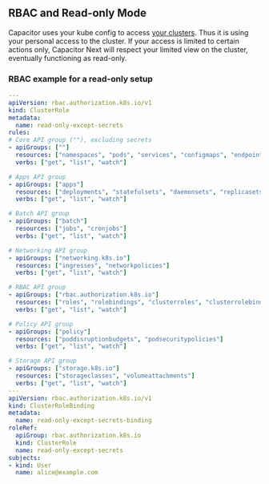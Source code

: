 ## RBAC and Read-only Mode

Capacitor uses your kube config to access [your clusters](#multi-cluster). Thus it is using your personal access to the cluster. If your access is limited to certain actions only, Capacitor Next will respect your limited view on the cluster, eventually functioning as read-only.

### RBAC example for a read-only setup

```yaml
---
apiVersion: rbac.authorization.k8s.io/v1
kind: ClusterRole
metadata:
  name: read-only-except-secrets
rules:
# Core API group (""), excluding secrets
- apiGroups: [""]
  resources: ["namespaces", "pods", "services", "configmaps", "endpoints", "persistentvolumeclaims", "namespaces", "nodes", "replicationcontrollers", "events", "serviceaccounts"]
  verbs: ["get", "list", "watch"]

# Apps API group
- apiGroups: ["apps"]
  resources: ["deployments", "statefulsets", "daemonsets", "replicasets"]
  verbs: ["get", "list", "watch"]

# Batch API group
- apiGroups: ["batch"]
  resources: ["jobs", "cronjobs"]
  verbs: ["get", "list", "watch"]

# Networking API group
- apiGroups: ["networking.k8s.io"]
  resources: ["ingresses", "networkpolicies"]
  verbs: ["get", "list", "watch"]

# RBAC API group
- apiGroups: ["rbac.authorization.k8s.io"]
  resources: ["roles", "rolebindings", "clusterroles", "clusterrolebindings"]
  verbs: ["get", "list", "watch"]

# Policy API group
- apiGroups: ["policy"]
  resources: ["poddisruptionbudgets", "podsecuritypolicies"]
  verbs: ["get", "list", "watch"]

# Storage API group
- apiGroups: ["storage.k8s.io"]
  resources: ["storageclasses", "volumeattachments"]
  verbs: ["get", "list", "watch"]
---
apiVersion: rbac.authorization.k8s.io/v1
kind: ClusterRoleBinding
metadata:
  name: read-only-except-secrets-binding
roleRef:
  apiGroup: rbac.authorization.k8s.io
  kind: ClusterRole
  name: read-only-except-secrets
subjects:
- kind: User
  name: alice@example.com
```